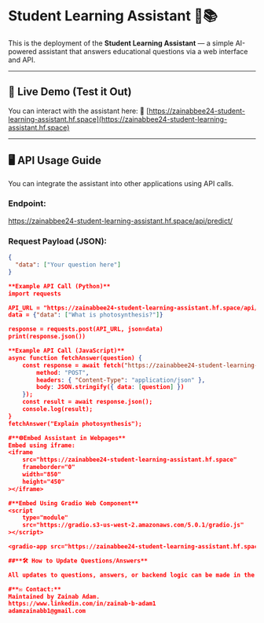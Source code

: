 # Student Learning Assistant 🤖📚

This is the deployment of the **Student Learning Assistant** — a simple AI-powered assistant that answers educational questions via a web interface and API.

---

## 🚀 Live Demo (Test it Out)
You can interact with the assistant here:
🔗 [https://zainabbee24-student-learning-assistant.hf.space](https://zainabbee24-student-learning-assistant.hf.space)

---

## 🖥️ API Usage Guide

You can integrate the assistant into other applications using API calls.

### Endpoint:
https://zainabbee24-student-learning-assistant.hf.space/api/predict/

### Request Payload (JSON):
```json
{
  "data": ["Your question here"]
}

**Example API Call (Python)**
import requests

API_URL = "https://zainabbee24-student-learning-assistant.hf.space/api/predict/"
data = {"data": ["What is photosynthesis?"]}

response = requests.post(API_URL, json=data)
print(response.json())

**Example API Call (JavaScript)**
async function fetchAnswer(question) {
    const response = await fetch("https://zainabbee24-student-learning-assistant.hf.space/api/predict/", {
        method: "POST",
        headers: { "Content-Type": "application/json" },
        body: JSON.stringify({ data: [question] })
    });
    const result = await response.json();
    console.log(result);
}
fetchAnswer("Explain photosynthesis");

#**🌐Embed Assistant in Webpages**
Embed using iframe:
<iframe
	src="https://zainabbee24-student-learning-assistant.hf.space"
	frameborder="0"
	width="850"
	height="450"
></iframe>

#**Embed Using Gradio Web Component**
<script
	type="module"
	src="https://gradio.s3-us-west-2.amazonaws.com/5.0.1/gradio.js"
></script>

<gradio-app src="https://zainabbee24-student-learning-assistant.hf.space"></gradio-app>

##**🛠️ How to Update Questions/Answers**

All updates to questions, answers, or backend logic can be made in the Hugging Face Space code (app.py). Once pushed, changes will reflect live.

#**✉️ Contact:**
Maintained by Zainab Adam.
https://www.linkedin.com/in/zainab-b-adam1
adamzainabb1@gmail.com
